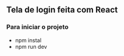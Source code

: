 ## Tela de login feita com React 

### Para iniciar o projeto
<ul>
    <li>npm instal</li>
    <li>npm run dev</li>
</ul>
